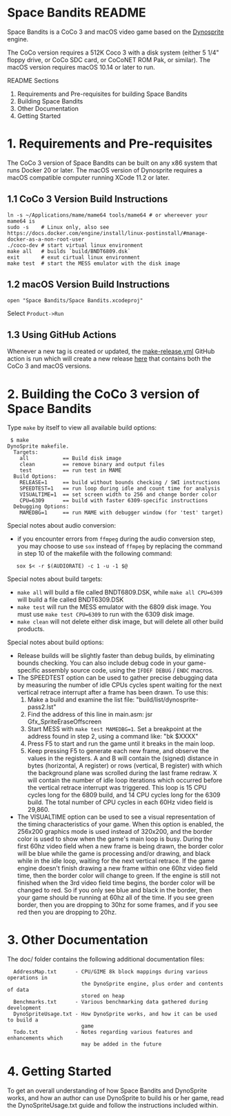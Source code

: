 # Space Bandits README
Space Bandits is a CoCo 3 and macOS video game based on the
[Dynosprite](https://github.com/richard42/dynosprite) engine.

The CoCo version requires a 512K Coco 3 with a disk system (either 5 1/4"
floppy drive, or CoCo SDC card, or CoCoNET ROM Pak, or similar). The macOS
version requires macOS 10.14 or later to run.

README Sections
  1. Requirements and Pre-requisites for building Space Bandits
  2. Building Space Bandits
  3. Other Documentation
  4. Getting Started


# 1. Requirements and Pre-requisites
The CoCo 3 version of Space Bandits can be built on any x86 system that runs
Docker 20 or later. The macOS version of Dynosprite requires a macOS compatible
computer running XCode 11.2 or later.

## 1.1 CoCo 3 Version Build Instructions

```
ln -s ~/Applications/mame/mame64 tools/mame64 # or whereever your mame64 is
sudo -s    # Linux only, also see https://docs.docker.com/engine/install/linux-postinstall/#manage-docker-as-a-non-root-user
./coco-dev # start virtual linux environment
make all   # builds `build/BNDT6809.dsk`
exit       # exut cirtual linux environment
make test  # start the MESS emulator with the disk image
```

## 1.2 macOS Version Build Instructions

```
open "Space Bandits/Space Bandits.xcodeproj"
```

Select `Product->Run`

## 1.3 Using GitHub Actions
Whenever a new tag is created or updated, the
[make-release.yml](https://github.com/jamieleecho/space-bandits/blob/main/.github/workflows/make-release.yml)
GitHub action is run which will create a new release [here](https://github.com/jamieleecho/space-bandits/releases)
that contains both the CoCo 3 and macOS versions.


# 2. Building the CoCo 3 version of Space Bandits
Type `make` by itself to view all available build options:
```
 $ make
DynoSprite makefile.
  Targets:
    all           == Build disk image
    clean         == remove binary and output files
    test          == run test in MAME
  Build Options:
    RELEASE=1     == build without bounds checking / SWI instructions
    SPEEDTEST=1   == run loop during idle and count time for analysis
    VISUALTIME=1  == set screen width to 256 and change border color
    CPU=6309      == build with faster 6309-specific instructions
  Debugging Options:
    MAMEDBG=1     == run MAME with debugger window (for 'test' target)
```

Special notes about audio conversion:
 - if you encounter errors from `ffmpeg` during the audio conversion step,
   you may choose to use `sox` instead of `ffmpeg` by replacing the command
   in step 10 of the makefile with the following command:

```
   sox $< -r $(AUDIORATE) -c 1 -u -1 $@
```

Special notes about build targets:
 - `make all` will build a file called BNDT6809.DSK, while `make all CPU=6309`
    will build a file called BNDT6309.DSK
 - `make test` will run the MESS emulator with the 6809 disk image.  You must
    use `make test CPU=6309` to run with the 6309 disk image.
 - `make clean` will not delete either disk image, but will delete all other
    build products.

Special notes about build options:
 - Release builds will be slightly faster than debug builds, by eliminating
   bounds checking.  You can also include debug code in your game-specific
   assembly source code, using the `IFDEF DEBUG` / `ENDC` macros.
 - The SPEEDTEST option can be used to gather precise debugging data by
   measuring the number of idle CPUs cycles spent waiting for the next vertical
   retrace interrupt after a frame has been drawn.  To use this:
   1. Make a build and examine the list file: "build/list/dynosprite-pass2.lst"
   2. Find the address of this line in main.asm:
                    jsr         Gfx_SpriteEraseOffscreen
   3. Start MESS with `make test MAMEDBG=1`.  Set a breakpoint at the address
      found in step 2, using a command like: "bk $XXXX"
   4. Press F5 to start and run the game until it breaks in the main loop.
   5. Keep pressing F5 to generate each new frame, and observe the values in
      the registers.  A and B will contain the (signed) distance in bytes
      (horizontal, A register) or rows (vertical, B register) with which the
      background plane was scrolled during the last frame redraw.  X will
      contain the number of idle loop iterations which occurred before the
      vertical retrace interrupt was triggered.  This loop is 15 CPU cycles
      long for the 6809 build, and 14 CPU cycles long for the 6309 build.  The
      total number of CPU cycles in each 60Hz video field is 29,860.
 - The VISUALTIME option can be used to see a visual representation of the
   timing characteristics of your game.  When this option is enabled, the
   256x200 graphics mode is used instead of 320x200, and the border color is
   used to show when the game's main loop is busy.  During the first 60hz video
   field when a new frame is being drawn, the border color will be blue while
   the game is processing and/or drawing, and black while in the idle loop,
   waiting for the next vertical retrace.  If the game engine doesn't finish
   drawing a new frame within one 60hz video field time, then the border color
   will change to green.  If the engine is still not finished when the 3rd
   video field time begins, the border color will be changed to red.  So if you
   only see blue and black in the border, then your game should be running at
   60hz all of the time.  If you see green border, then you are dropping to
   30hz for some frames, and if you see red then you are dropping to 20hz.


# 3. Other Documentation
The doc/ folder contains the following additional documentation files:
```
  AddressMap.txt      - CPU/GIME 8k block mappings during various operations in
                        the DynoSprite engine, plus order and contents of data
                        stored on heap
  Benchmarks.txt      - Various benchmarking data gathered during development
  DynoSpriteUsage.txt - How DynoSprite works, and how it can be used to build a
                        game
  Todo.txt            - Notes regarding various features and enhancements which
                        may be added in the future
```


# 4. Getting Started
To get an overall understanding of how Space Bandits and DynoSprite works,
and how an author can use DynoSprite to build his or her game, read the
DynoSpriteUsage.txt guide and follow the instructions included within.



